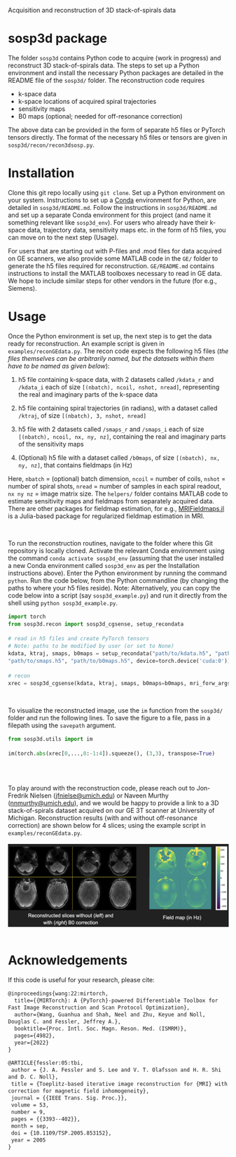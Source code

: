 Acquisition and reconstruction of 3D stack-of-spirals data

# sosp3d package

The folder `sosp3d` contains Python code to acquire (work in progress) 
and reconstruct 3D stack-of-spirals data. The steps to set up a Python environment
and install the necessary Python packages are detailed in the README file of
the `sosp3d/` folder. The reconstruction code
requires
* k-space data
* k-space locations of acquired spiral trajectories
* sensitivity maps
* B0 maps (optional; needed for off-resonance correction)

The above data can be provided in the form of separate h5 files or PyTorch tensors 
directly. The format of the necessary h5 files or tensors are given
in `sosp3d/recon/recon3dsosp.py`.

# Installation

Clone this git repo locally using `git clone`. 
Set up a Python environment on your system.
Instructions to set up a [Conda](https://docs.conda.io/en/latest/)
environment for Python, are detailed in `sosp3d/README.md`. 
Follow the instructions in `sosp3d/README.md` and set up a 
separate Conda environment for this project 
(and name it something relevant like `sosp3d_env`).
For users who already have their k-space data, trajectory data,
sensitivity maps etc. in the form of h5 files, you can move on to the 
next step (Usage).

For users that are starting out with P-files and .mod files for data
acquired on GE scanners, we also provide some MATLAB code in the `GE/` folder
to generate the 
h5 files required for reconstruction. `GE/README.md`
contains instructions to install the MATLAB toolboxes necessary to 
read in GE data. We hope to include similar steps for other vendors in
the future (for e.g., Siemens).

# Usage

Once the Python environment is set up, the next step is to get the data
ready for reconstruction. An example script is given in `examples/reconGEdata.py`.
The recon code expects the following h5
files (*the files themselves can be arbitrarily named, but the
datasets within them have to be named as given below*):

1. h5 file containing k-space data, with 2 datasets called `/kdata_r` and `/kdata_i` 
each of size `[(nbatch), ncoil, nshot, nread]`,
representing the real and imaginary parts of the k-space data

2. h5 file containing spiral trajectories (in radians), 
with a dataset called `/ktraj`,
of size `[(nbatch), 3, nshot, nread]`

3. h5 file with 2 datasets called `/smaps_r` and `/smaps_i` each of
size `[(nbatch), ncoil, nx, ny, nz]`, containing the real and imaginary
parts of the sensitivity maps

4. (Optional) h5 file with a dataset called `/b0maps`, of size
`[(nbatch), nx, ny, nz]`, that contains
fieldmaps (in Hz)

Here, `nbatch` = (optional) batch dimension, `ncoil` = number of coils,
`nshot` = number of spiral shots, `nread` = number of samples in each spiral readout,
`nx ny nz` = image matrix size. The `helpers/` folder contains MATLAB code
to estimate sensitivity maps and fieldmaps from separately acquired data. There 
are other packages for fieldmap estimation, for e.g., 
[MRIFieldmaps.jl](https://github.com/MagneticResonanceImaging/MRIFieldmaps.jl) is
a Julia-based package for regularized fieldmap estimation in MRI.

</br>

To run the reconstruction routines, navigate to the folder where this Git repository
is locally cloned. Activate the relevant Conda environment using the command
`conda activate sosp3d_env` (assuming that the user installed a new Conda
environment called `sosp3d_env` as per the Installation instructions above).
Enter the Python environment by running the command `python`. Run the code
below, from the Python commandline (by changing the paths to where
your h5 files reside). Note: Alternatively, you can copy the code below into
a script (say `sosp3d_example.py`) and run it directly from the shell using
`python sosp3d_example.py`.

```python
import torch
from sosp3d.recon import sosp3d_cgsense, setup_recondata

# read in h5 files and create PyTorch tensors 
# Note: paths to be modified by user (or set to None)
kdata, ktraj, smaps, b0maps = setup_recondata("path/to/kdata.h5", "path/to/ktraj.h5",\
"path/to/smaps.h5", "path/to/b0maps.h5", device=torch.device('cuda:0'))

# recon
xrec = sosp3d_cgsense(kdata, ktraj, smaps, b0maps=b0maps, mri_forw_args={'numpoints': (6,6,1), 'L': 36})

```

</br>

To visualize the reconstructed image, use the `im` function from the `sosp3d/` folder and run
the following lines. To save the figure to a file, pass in a filepath using the 
`savepath` argument.

```python
from sosp3d.utils import im

im(torch.abs(xrec[0,...,0:-1:4]).squeeze(), (3,3), transpose=True)
```

</br>
</br>

To play around with the reconstruction code, please reach out to 
Jon-Fredrik Nielsen (jfnielse@umich.edu) or Naveen Murthy (nnmurthy@umich.edu),
and we would be happy to provide a link to a 3D stack-of-spirals dataset acquired on our GE 3T scanner
at University of Michigan. Reconstruction results (with and without off-resonance correction)
are shown below for 4 slices; using the example script in `examples/reconGEdata.py`.
</br>
</br>
![Recon with off-resonance correction](examples/sosp3d_results.png)
</br>
</br>


# Acknowledgements

If this code is useful for your research, please cite:

```
@inproceedings{wang:22:mirtorch,
  title={{MIRTorch}: A {PyTorch}-powered Differentiable Toolbox for Fast Image Reconstruction and Scan Protocol Optimization},
  author={Wang, Guanhua and Shah, Neel and Zhu, Keyue and Noll, Douglas C. and Fessler, Jeffrey A.},
  booktitle={Proc. Intl. Soc. Magn. Reson. Med. (ISMRM)},
  pages={4982},
  year={2022}
}
```
```
@ARTICLE{fessler:05:tbi,
 author = {J. A. Fessler and S. Lee and V. T. Olafsson and H. R. Shi and D. C. Noll},
 title = {Toeplitz-based iterative image reconstruction for {MRI} with correction for magnetic field inhomogeneity},
 journal = {{IEEE Trans. Sig. Proc.}},
 volume = 53,
 number = 9,
 pages = {{3393--402}},
 month = sep,
 doi = {10.1109/TSP.2005.853152},
 year = 2005
}
```




